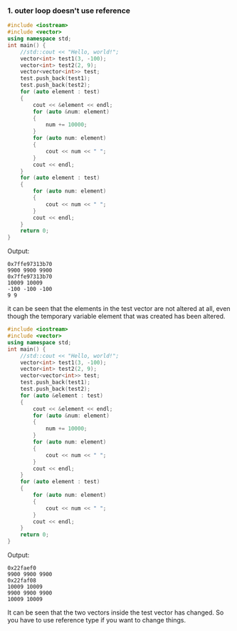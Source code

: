### 1. outer loop doesn't use reference
```cpp
#include <iostream>
#include <vector>
using namespace std;
int main() {
    //std::cout << "Hello, world!";
    vector<int> test1(3, -100);
    vector<int> test2(2, 9);
    vector<vector<int>> test;
    test.push_back(test1);
    test.push_back(test2);
    for (auto element : test)
    {   
        cout << &element << endl;
        for (auto &num: element)
        {
            num += 10000;
        }
        for (auto num: element)
        {
            cout << num << " ";
        }
        cout << endl;
    }
    for (auto element : test)
    {   
        for (auto num: element)
        {
            cout << num << " ";
        }
        cout << endl;
    }
    return 0;
}
```
Output:
```
0x7ffe97313b70
9900 9900 9900 
0x7ffe97313b70
10009 10009 
-100 -100 -100 
9 9
```
it can be seen that the elements in the test vector are not altered at all, even though the
temporary variable element that was created has been altered.


```cpp
#include <iostream>
#include <vector>
using namespace std;
int main() {
    //std::cout << "Hello, world!";
    vector<int> test1(3, -100);
    vector<int> test2(2, 9);
    vector<vector<int>> test;
    test.push_back(test1);
    test.push_back(test2);
    for (auto &element : test)
    {   
        cout << &element << endl;
        for (auto &num: element)
        {
            num += 10000;
        }
        for (auto num: element)
        {
            cout << num << " ";
        }
        cout << endl;
    }
    for (auto element : test)
    {   
        for (auto num: element)
        {
            cout << num << " ";
        }
        cout << endl;
    }
    return 0;
}
```

Output:
```
0x22faef0
9900 9900 9900 
0x22faf08
10009 10009 
9900 9900 9900 
10009 10009
```
It can be seen that the two vectors inside the test vector has changed.
So you have to use reference type if you want to change things.
